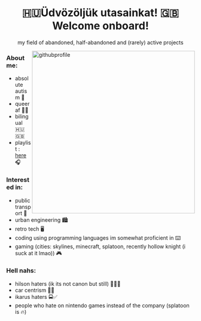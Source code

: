 <h1 align="center"> 🇭🇺Üdvözöljük utasainkat! 🇬🇧Welcome onboard! </h1>
<p align=center> my field of abandoned, half-abandoned and (rarely) active projects </p>

<a><img width="435" align="right" alt="githubprofile" src="https://github.com/user-attachments/assets/8090f038-cce0-473b-bf9a-0df3a65b3a3b" /></a>
### About me: <br />
- absolute autism 🙌 <br />
- queer af 🏳️‍🌈 <br />
- bilingual 🇭🇺🇬🇧 <br />
- playlist : <a href="https://music.youtube.com/playlist?list=PLqQLL30fMAiJTPRAffy9QQlyhy_Asbeas&si=9S5XuW1sgDQuZ1V9">here</a> 🎧

### Interested in: <br />
- public transport 🚊 <br />
- urban engineering 🏙️ <br />
- retro tech 🖥️ <br />
- coding using programming languages im somewhat proficient in ⌨️ <br />
- gaming (cities: skylines, minecraft, splatoon, recently hollow knight (i suck at it lmao)) 🎮 <br />

### Hell nahs: <br />
- hilson haters (ik its not canon but still) 🏳️‍🌈✅ <br />
- car centrism 🚗🚫 <br />
- ikarus haters 🚍✅ <br />
- people who hate on nintendo games instead of the company (splatoon is 🔥) <br />


<!--
**the-cockmaster/the-cockmaster** is a ✨ _special_ ✨ repository because its `README.md` (this file) appears on your GitHub profile.

Here are some ideas to get you started:

- 🔭 I’m currently working on ...
- 🌱 I’m currently learning ...
- 👯 I’m looking to collaborate on ...
- 🤔 I’m looking for help with ...
- 💬 Ask me about ...
- 📫 How to reach me: ...
- 😄 Pronouns: ...
- ⚡ Fun fact: ...
-->
